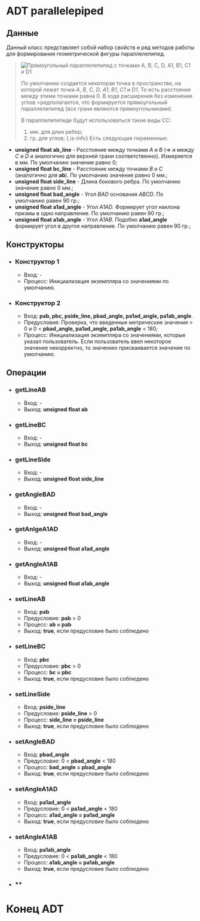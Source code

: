 # ADT parallelepiped
## Данные
Данный класс представляет собой набор свойств и ряд методов работы для формирования геометрической фигуры параллелепипед.
<!--
  * Была идея сделать по координатам каждой точки, то это довольно проблематично, да и этому работать с ними будет тяжелее. Лучше не делать, так как это в дальнейшем, в случае если С.В. потребует это реализовать, то можно это сделать через геттеры. То есть просчитывать на основании углов и длин ребер, и + добавить координаты смещения, через которые можно будет перемещать параллелепипед в пространстве.
  * Также ранее я хотел использовать height вместо текущего side_line, но идея быстро отпала, т к будут неточности при построении ромбоэдра (параллелепипед, в котором все грани -- ромбы). Поскольку хочется добавить функцию определия вида параллелепипеда.
-->

>![Прямоугольный параллелепипед с точками _A_, _B_, _C_, _D_, _A1_, _B1_, _C1_ и _D1_](https://www.calc.ru/imgs/articles/985-a210c9cdf0d107a8e1d3919be775849e.png)
>
>По умолчанию создается некоторая точка в пространстве, на которой лежат точки _A_, _B_, _C_, _D_, _A1_, _B1_, _C1_ и _D1_. То есть расстояние между этими точками равна 0. В ходе расширения без изменения углов >редполагается, что формируется прямоугольный параллелепипед (все грани являются прямоугольниками).
>
>В параллелепипеде будут использоваться такие виды СС:
>1. мм. для длин ребер;
>2. гр. для углов;
{.is-info}
Есть следующие переменные:
* **unsigned float ab_line** - Расстояние между точками _A_ и _B_ (=> и между _C_ и _D_ и аналогично для верхней грани соответственно). Измеряется в мм. По умолчанию значение равно 0;
* **unsigned float bc_line** - Расстояние между точками _B_ и _С_ (аналогично для **ab**). По умолчанию значение равно 0 мм.;
* **unsigned float side_line** - Длина бокового ребра. По умолчанию значение равно 0 мм.;
* **unsigned float bad_angle** - Угол _BAD_ основания _ABCD_. По умолчанию равен 90 гр.;
* **unsigned float a1ad_angle** - Угол _A1AD_. Формирует угол наклона призмы в одно направление. По умолчанию равен 90 гр.;
* **unsigned float a1ab_angle** - Угол _A1AB_. Подобно **a1ad_angle** формирует угол в другое направление. По умолчанию равен 90 гр.;
## Конструкторы
* ### Конструктор 1
  * Вход: -
  * Процесс: Инициализация экземпляра со значениями по умолчанию.
* ### Конструктор 2
  * Вход: **pab, pbc, pside_line, pbad_angle, pa1ad_angle, pa1ab_angle**.
  * Предусловия: Проверка, что введенные метрические значения > 0 и 0 < **pbad_angle, pa1ad_angle, pa1ab_angle** < 180;
  * Процесс: Инициализация экземпляра со значениями, которые указал пользователь. Если пользователь ввел некоторое значение некорректно, то значению присваивается значение по умолчанию.
## Операции
* ### **getLineAB**
  * Вход: -
  * Выход: **unsigned float ab**
* ### **getLineBC**
  * Вход: -
  * Выход: **unsigned float bc**
* ### **getLineSide**
  * Вход: -
  * Выход: **unsigned float side_line**
* ### **getAngleBAD**
  * Вход: -
  * Выход: **unsigned float bad_angle**
* ### **getAnlgeA1AD**
  * Вход: -
  * Выход: **unsigned float a1ad_angle**
* ### **getAngleA1AB**
  * Вход: -
  * Выход: **unsigned float a1ab_angle**
* ### **setLineAB**
  * Вход: **pab**
  * Предусловие: **pab** > 0
  * Процесс: **ab = pab**
  * Выход: **true**, если предусловие было соблюдено
* ### **setLineBC**
  * Вход: **pbc**
  * Предусловие: **pbc** > 0
  * Процесс: **bc = pbc**
  * Выход: **true**, если предусловие было соблюдено
* ### **setLineSide**
  * Вход: **pside_line**
  * Предусловие: **pside_line** > 0
  * Процесс: **side_line = pside_line**
  * Выход: **true**, если предусловие было соблюдено
* ### **setAngleBAD**
  * Вход: **pbad_angle**
  * Предусловие: 0 < **pbad_angle** < 180
  * Процесс: **bad_angle = pbad_angle**
  * Выход: **true**, если предусловие было соблюдено
* ### **setAngleA1AD**
  * Вход: **pa1ad_angle**
  * Предусловие: 0 < **pa1ad_angle** < 180
  * Процесс: **a1ad_angle = pa1ad_angle**
  * Выход: **true**, если предусловие было соблюдено
* ### **setAngleA1AB**
  * Вход: **pa1ab_angle**
  * Предусловие: 0 < **pa1ab_angle** < 180
  * Процесс: **a1ab_angle = pa1ab_angle**
  * Выход: **true**, если предусловие было соблюдено
* ### **
# Конец ADT
